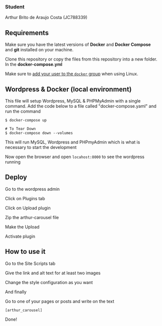 ### Student

Arthur Brito de Araujo Costa (JC788339)

## Requirements

Make sure you have the latest versions of **Docker** and **Docker Compose** and **git** installed on your machine.

Clone this repository or copy the files from this repository into a new folder. In the **docker-compose.yml**

Make sure to [add your user to the `docker` group](https://docs.docker.com/install/linux/linux-postinstall/#manage-docker-as-a-non-root-user) when using Linux.

## Wordpress & Docker (local environment)

This file will setup Wordpress, MySQL & PHPMyAdmin with a single command. Add the code below to a file called "docker-compose.yaml" and run the command

```
$ docker-compose up

# To Tear Down
$ docker-compose down --volumes
```

This will run MySQL, Wordpress and PHPmyAdmin which is what is necessary to start the development

Now open the browser and open `locahost:8000` to see the wordpress running

## Deploy

Go to the wordpress admin

Click on Plugins tab

Click on Upload plugin

Zip the arthur-carousel file

Make the Upload

Activate plugin

## How to use it

Go to the Site Scripts tab

Give the link and alt text for at least two images

Change the style configuration as you want

And finally

Go to one of your pages or posts and write on the text

```
[arthur_carousel]
```

Done!

